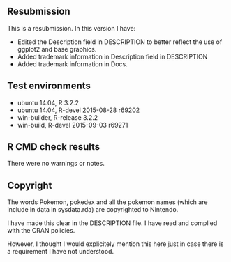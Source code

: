 ## Resubmission
This is a resubmission. In this version I have:

* Edited the Description field in DESCRIPTION to better reflect the use of ggplot2 and base graphics.
* Added trademark information in Description field in DESCRIPTION
* Added trademark information in Docs.

## Test environments
* ubuntu 14.04, R 3.2.2
* ubuntu 14.04, R-devel 2015-08-28 r69202
* win-builder, R-release 3.2.2 
* win-build, R-devel 2015-09-03 r69271

## R CMD check results

There were no warnings or notes.

## Copyright 

The words Pokemon, pokedex and all the pokemon names (which are include in data in sysdata.rda) are copyrighted to Nintendo.

I have made this clear in the DESCRIPTION file. I have read and complied with the CRAN policies. 

However, I thought I would explicitely mention this here just in case there is a requirement I have not understood.
